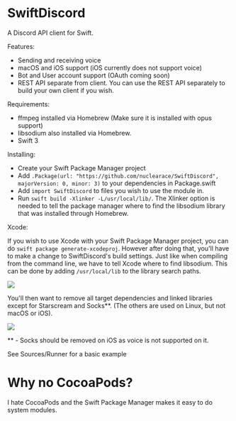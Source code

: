 # SwiftDiscord

A Discord API client for Swift.

Features:
  - Sending and receiving voice
  - macOS and iOS support (iOS currently does not support voice)
  - Bot and User account support (OAuth coming soon)
  - REST API separate from client. You can use the REST API separately to build your own client if you wish.

Requirements:
  - ffmpeg installed via Homebrew (Make sure it is installed with opus support)
  - libsodium also installed via Homebrew.
  - Swift 3


Installing:
 - Create your Swift Package Manager project
 - Add `.Package(url: "https://github.com/nuclearace/SwiftDiscord", majorVersion: 0, minor: 3)` to your dependencies in Package.swift
 - Add `import SwiftDiscord` to files you wish to use the module in.
 - Run `swift build -Xlinker -L/usr/local/lib/`. The Xlinker option is needed to tell the package manager where to find the libsodium library that was installed through Homebrew.

Xcode:

If you wish to use Xcode with your Swift Package Manager project, you can do `swift package generate-xcodeproj`. However after doing that, you'll have to make a change to SwiftDiscord's build settings. Just like when compiling from the command line, we have to tell Xcode where to find libsodium. This can be done by adding `/usr/local/lib` to the library search paths.

![](https://i.imgur.com/JR97eTO.png)

You'll then want to remove all target dependencies and linked libraries except for Starscream and Socks**. (The others are used on Linux, but not macOS or iOS).

![](https://i.imgur.com/vhhnfJp.png)

** - Socks should be removed on iOS as voice is not supported on it.

See Sources/Runner for a basic example

Why no CocoaPods?
=================
I hate CocoaPods and the Swift Package Manager makes it easy to do system modules.
